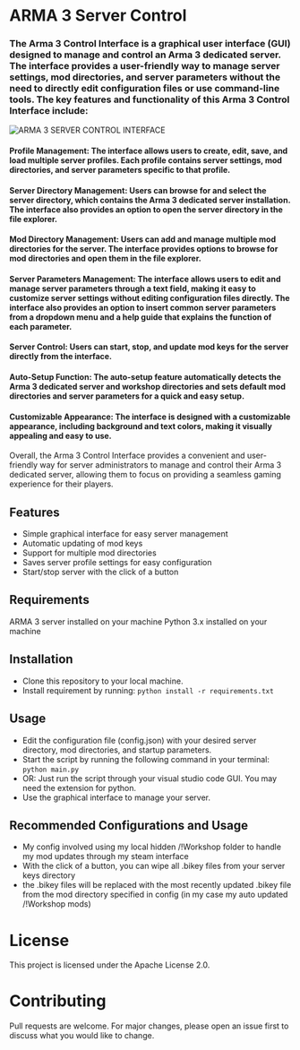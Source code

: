 # ARMA 3 Server Control
### The Arma 3 Control Interface is a graphical user interface (GUI) designed to manage and control an Arma 3 dedicated server. The interface provides a user-friendly way to manage server settings, mod directories, and server parameters without the need to directly edit configuration files or use command-line tools. The key features and functionality of this Arma 3 Control Interface include:
![ARMA 3 SERVER CONTROL INTERFACE](https://repository-images.githubusercontent.com/613191486/7e889120-a63a-4198-a5ea-f5bb5cfc8ed3)
#### Profile Management: The interface allows users to create, edit, save, and load multiple server profiles. Each profile contains server settings, mod directories, and server parameters specific to that profile.

#### Server Directory Management: Users can browse for and select the server directory, which contains the Arma 3 dedicated server installation. The interface also provides an option to open the server directory in the file explorer.

#### Mod Directory Management: Users can add and manage multiple mod directories for the server. The interface provides options to browse for mod directories and open them in the file explorer.

#### Server Parameters Management: The interface allows users to edit and manage server parameters through a text field, making it easy to customize server settings without editing configuration files directly. The interface also provides an option to insert common server parameters from a dropdown menu and a help guide that explains the function of each parameter.

#### Server Control: Users can start, stop, and update mod keys for the server directly from the interface.

#### Auto-Setup Function: The auto-setup feature automatically detects the Arma 3 dedicated server and workshop directories and sets default mod directories and server parameters for a quick and easy setup.

#### Customizable Appearance: The interface is designed with a customizable appearance, including background and text colors, making it visually appealing and easy to use.

Overall, the Arma 3 Control Interface provides a convenient and user-friendly way for server administrators to manage and control their Arma 3 dedicated server, allowing them to focus on providing a seamless gaming experience for their players.

## Features
- Simple graphical interface for easy server management
- Automatic updating of mod keys
- Support for multiple mod directories
- Saves server profile settings for easy configuration
- Start/stop server with the click of a button
## Requirements
ARMA 3 server installed on your machine
Python 3.x installed on your machine
## Installation
- Clone this repository to your local machine.
- Install requirement by running: `python install -r requirements.txt`
## Usage
- Edit the configuration file (config.json) with your desired server directory, mod directories, and startup parameters.
- Start the script by running the following command in your terminal: `python main.py`
- OR: Just run the script through your visual studio code GUI. You may need the extension for python.
- Use the graphical interface to manage your server.
## Recommended Configurations and Usage
- My config involved using my local hidden /!Workshop folder to handle my mod updates through my steam interface
- With the click of a button, you can wipe all .bikey files from your server keys directory
- the .bikey files will be replaced with the most recently updated .bikey file from the mod directory specified in config (in my case my auto updated /!Workshop mods)

# License
This project is licensed under the Apache License 2.0.

# Contributing
Pull requests are welcome. For major changes, please open an issue first to discuss what you would like to change.
